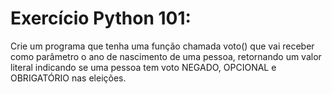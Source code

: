# Exercício Python 101: 
Crie um programa que tenha uma função chamada voto() que vai receber como parâmetro o ano de nascimento de uma pessoa, 
retornando um valor literal indicando se uma pessoa tem voto NEGADO, OPCIONAL e OBRIGATÓRIO nas eleições.